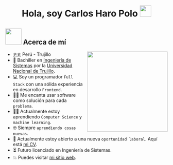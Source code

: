 <h1 align="center">Hola, soy Carlos Haro Polo <img src="https://media.giphy.com/media/hvRJCLFzcasrR4ia7z/giphy.gif" width="35"></h1>

## <picture><img src="https://github.com/7oSkaaa/7oSkaaa/blob/main/Images/about_me.gif?raw=true" width="50px"></picture> Acerca de mí

<picture> <img align="right" src="https://github.com/7oSkaaa/7oSkaaa/blob/main/Images/Right_Side.gif?raw=true" width="250px"></picture>

- 🇵🇪 Perú - Trujillo
- :school: Bachiller en [Ingeniería de Sistemas](https://facing.unitru.edu.pe/ingenieria-de-sistemas) por la [Universidad Nacional de Trujillo](https://www.unitru.edu.pe/).
- :computer: Soy un programador `Full Stack` con una sólida experiencia en desarrollo `Frontend`.
- :technologist: Me encanta usar software como solución para cada `problema`.
- :student: Actualmente estoy aprendiendo `Computer Science` y `machine learning`.
- :nerd_face: Siempre `aprendiendo cosas nuevas`.
- :thinking: Actualmente estoy abierto a una nueva `oportunidad laboral`. Aquí está [mi CV](http://lnkiy.in/Ahmed_Hossam_Resume).
- :hourglass_flowing_sand: Futuro licenciado en Ingeniería de Sistemas.
- :boom: Puedes visitar [mi sitio web](https://cutt.ly/Ahmed_Hossam_Website).

<br>



